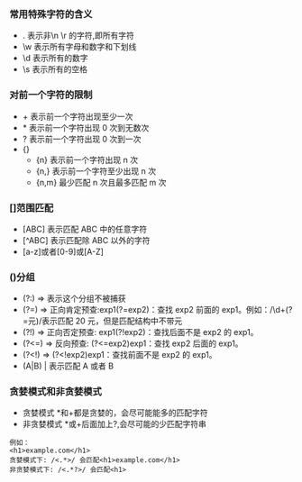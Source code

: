 ### 常用特殊字符的含义

-   . 表示非\n \r 的字符,即所有字符
-   \w 表示所有字母和数字和下划线
-   \d 表示所有的数字
-   \s 表示所有的空格

### 对前一个字符的限制

-   \+ 表示前一个字符出现至少一次
-   \* 表示前一个字符出现 0 次到无数次
-   ? 表示前一个字符出现 0 次到一次
-   {}
    -   {n} 表示前一个字符出现 n 次
    -   {n,} 表示前一个字符至少出现 n 次
    -   {n,m} 最少匹配 n 次且最多匹配 m 次

### []范围匹配

-   [ABC] 表示匹配 ABC 中的任意字符
-   [\^ABC] 表示匹配除 ABC 以外的字符
-   [a-z]或者[0-9]或[A-Z]

### ()分组

-   (?:) => 表示这个分组不被捕获
-   (?=) => 正向肯定预查:exp1(?=exp2)：查找 exp2 前面的 exp1。例如：/\d+(?=元)/表示匹配 20 元，但是匹配结构中不带元
-   (?!) => 正向否定预查: exp1(?!exp2)：查找后面不是 exp2 的 exp1。
-   (?<=) => 反向预查: (?<=exp2)exp1：查找 exp2 后面的 exp1。
-   (?<!) => (?<!exp2)exp1：查找前面不是 exp2 的 exp1。
-   (A|B) | 表示匹配 A 或者 B

### 贪婪模式和非贪婪模式

-   贪婪模式 \*和+都是贪婪的，会尽可能能多的匹配字符
-   非贪婪模式 \*或+后面加上?,会尽可能的少匹配字符串

```
例如：
<h1>example.com</h1>
贪婪模式下: /<.*>/ 会匹配<h1>example.com</h1>
非贪婪模式下: /<.*?>/ 会匹配<h1>
```

